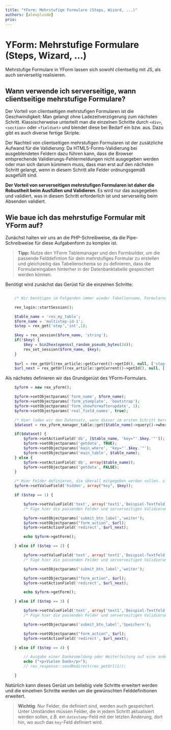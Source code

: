```yaml
---
title: "YForm: Mehrstufige Formulare (Steps, Wizard, ...)"
authors: [alexplusde]
prio:
---
```


# YForm: Mehrstufige Formulare (Steps, Wizard, ...)

Mehrstufige Formulare in YForm lassen sich sowohl clientseitig mit JS, als auch serverseitig realisieren.

## Wann verwende ich serverseitige, wann clientseitige mehrstufige Formulare?

Der Vorteil von clientseitigen mehrstufigen Formularen ist die Geschwindigkeit: Man gelangt ohne Ladezeitverzögerung zum nächsten Schritt. Klassischerweise unterteilt man die einzelnen Schritte durch `<div>`, `<section>` oder `<fieldset>` und blendet diese bei Bedarf ein bzw. aus. Dazu gibt es auch diverse fertige Skripte. 

Der Nachteil von clientseitigen mehrstufigen Formularen ist der zusätzliche Aufwand für die Validierung: Da HTML5-Forms-Validierung bei ausgeblendeten Feldern dazu führen kann, dass die Browser entsprechende Validierungs-Fehlermeldungen nicht ausgegeben werden oder man sich darum kümmern muss, dass man erst auf den nächsten Schritt gelangt, wenn in diesem Schritt alle Felder ordnungsgemäß ausgefüllt sind.

**Der Vorteil von serverseitigen mehrstufigen Formularen ist daher die Robustheit beim Ausfüllen und Validieren**. Es wird nur das ausgegeben und validiert, was in diesem Schritt erforderlich ist und serverseitig beim Absenden validiert.

## Wie baue ich das mehrstufige Formular mit YForm auf?

Zunächst halten wir uns an die PHP-Schreibweise, da die Pipe-Schreibweise für diese Aufgabenform zu komplex ist.

> **Tipp:** Nutze den YForm Tablemanager und den Formbuilder, um die passende Felddefintion für dein mehrstufiges Formular zu erstellen und gleichzeitig das Tabellenschema so zu definieren, dass die Formulareingaben hinterher in der Datenbanktabelle gespeichert werden können.

Benötigt wird zunächst das Gerüst für die einzelnen Schritte:

```php

    /* Wir benötigen im Folgenden immer wieder Tabellenname, Formularname und einen Schlüssel, an dem wir den aktuellen Datensatz identifizieren können, sowie die einzelnen Schritte */

    rex_login::startSession();

    $table_name = 'rex_my_table';
    $form_name = 'multistep-id-1';
    $step = rex_get('step','int',1);

    $key = rex_session($form_name, 'string');
    if(!$key) {
        $key = bin2hex(openssl_random_pseudo_bytes(24));
        rex_set_session($form_name, $key);
    }
    
    $url = rex_getUrl(rex_article::getCurrent()->getId(), null, ['step' => $step]);
    $url_next = rex_getUrl(rex_article::getCurrent()->getId(), null, ['step' => $step + 1]);

```

Als nächstes definieren wir das Grundgerüst des YForm-Formulars.

```php
    $yform = new rex_yform();

    $yform->setObjectparams('form_name', $form_name);
    $yform->setObjectparams('form_ytemplate', 'bootstrap');
    $yform->setObjectparams('form_showformafterupdate', 1);
    $yform->setObjectparams('real_field_names', true);

    /* Hier laden wir den Datensatz, wenn dieser im ersten Schritt bereits erstellt wurde. */
    $dataset = rex_yform_manager_table::get($table_name)->query()->where('key', $key)->findOne();

    if($dataset) {
        $yform->setActionField('db', [$table_name, 'key="'.$key.'"']);
        $yform->setObjectparams('getdata', TRUE);
        $yform->setObjectparams('main_where', 'key="'.$key.'"');
        $yform->setObjectparams('main_table', $table_name);
    } else {
        $yform->setActionField('db', array($table_name));
        $yform->setObjectparams('getdata', FALSE);
    }

    /* Hier Felder definieren, die überall mitgegeben werden sollen. z.B. der Schlüssel, aber auch Felder wie datestamp-Felder */
    $yform->setValueField('hidden', array("key", $key));

    if ($step == 1) {

        $yform->setValueField('text', array('text1','Beispiel-Textfeld aus Schritt 1'));
        /* Füge hier die passenden Felder und serverseitigen Validierungen zu Schritt 1 ein */

        $yform->setObjectparams('submit_btn_label','weiter');
        $yform->setObjectparams("form_action", $url);
        $yform->setActionField('redirect', $url_next);

        echo $yform->getForm();

    } else if ($step == 2) {

        $yform->setValueField('text', array('text1','Beispiel-Textfeld aus Schritt 2'));
        /* Füge hier die passenden Felder und serverseitigen Validierungen zu Schritt 2 ein */

        $yform->setObjectparams('submit_btn_label','weiter');

        $yform->setObjectparams("form_action", $url);
        $yform->setActionField('redirect', $url_next);

        echo $yform->getForm();

    } else if ($step == 3) {

        $yform->setValueField('text', array('text1','Beispiel-Textfeld aus Schritt 3'));
        /* Füge hier die passenden Felder und serverseitigen Validierungen zu Schritt 3 ein */

        $yform->setObjectparams('submit_btn_label','Speichern');

        $yform->setObjectparams("form_action", $url);
        $yform->setActionField('redirect', $url_next);

    } else if ($step == 4) {

        // Ausgabe einer Dankesmeldung oder Weiterleitung auf eine andere Seite mit der Artikel-ID 1. 
        echo ("<p>Vielen Dank</p>");
        // rex_response::sendRedirect(rex_getUrl(1));

    }

```

Natürlich kann dieses Gerüst um beliebig viele Schritte erweitert werden und die einzelnen Schritte werden um die gewünschten Felddefinitionen erweitert.

> **Wichtig**: Nur Felder, die definiert sind, werden auch gespeichert. Unter Umständen müssen Felder, die in jedem Schritt aktualisiert werden sollen, z.B. ein `datestamp`-Feld mit der letzten Änderung, dort hin, wo auch das `key`-Feld definiert wird.
